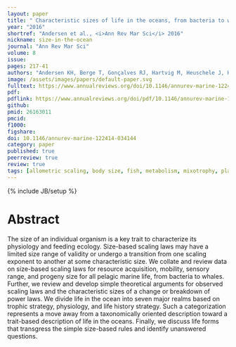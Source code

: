 ```yaml
---
layout: paper
title: " Characteristic sizes of life in the oceans, from bacteria to whales"
year: "2016"
shortref: "Andersen et al., <i>Ann Rev Mar Sci</i> 2016"
nickname: size-in-the-ocean
journal: "Ann Rev Mar Sci"
volume: 8
issue: 
pages: 217-41
authors: "Andersen KH, Berge T, Gonçalves RJ, Hartvig M, Heuschele J, Hylander S, Jacobsen NS, Lindemann C, Martens EA, Neuheimer AB, Olsson K, Palacz A, Prowe AE, Sainmont J, Traving SJ, Visser AW, Wadhwa N, Kiørboe T"
image: /assets/images/papers/default-paper.svg
fulltext: https://www.annualreviews.org/doi/10.1146/annurev-marine-122414-034144
pdf: 
pdflink: https://www.annualreviews.org/doi/pdf/10.1146/annurev-marine-122414-034144
github: 
pmid: 26163011
pmcid: 
f1000: 
figshare: 
doi: 10.1146/annurev-marine-122414-034144
category: paper
published: true
peerreview: true
review: true
tags: [allometric scaling, body size, fish, metabolism, mixotrophy, plankton, whales]
---
```

{% include JB/setup %}

# Abstract 

The size of an individual organism is a key trait to characterize its physiology and feeding ecology. Size-based scaling laws may have a limited size range of validity or undergo a transition from one scaling exponent to another at some characteristic size. We collate and review data on size-based scaling laws for resource acquisition, mobility, sensory range, and progeny size for all pelagic marine life, from bacteria to whales. Further, we review and develop simple theoretical arguments for observed scaling laws and the characteristic sizes of a change or breakdown of power laws. We divide life in the ocean into seven major realms based on trophic strategy, physiology, and life history strategy. Such a categorization represents a move away from a taxonomically oriented description toward a trait-based description of life in the oceans. Finally, we discuss life forms that transgress the simple size-based rules and identify unanswered questions.